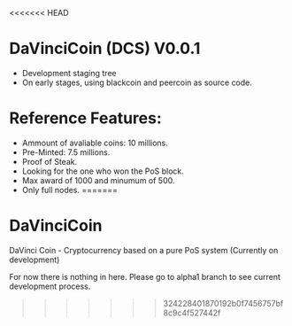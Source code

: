 <<<<<<< HEAD
# DaVinciCoin (DCS) V0.0.1

 - Development staging tree
 - On early stages, using blackcoin and peercoin as source code.

 # Reference Features: 
 
- Ammount of avaliable coins: 10 millions.
- Pre-Minted: 7.5 millions.
- Proof of Steak.
- Looking for the one who won the PoS block.
- Max award of 1000 and minumum of 500.
- Only full nodes.
=======
# DaVinciCoin
DaVinci Coin - Cryptocurrency based on a pure PoS system  (Currently on development)

For now there is nothing in here. Please go to alpha1 branch to see current development process.
>>>>>>> 324228401870192b0f7456757bf8c9c4f527442f
